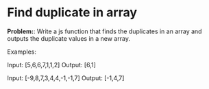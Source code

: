 # Find duplicate in array

**Problem:**: Write a js function that finds the duplicates in an array and outputs the duplicate values in a new array.

Examples:

Input: [5,6,6,7,1,1,2]
Output: [6,1]

Input: [-9,8,7,3,4,4,-1,-1,7]
Output: [-1,4,7]
